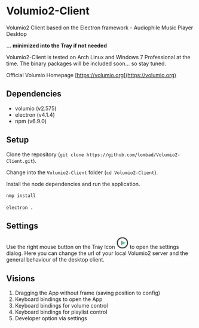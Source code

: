 # Volumio2-Client
Volumio2 Client based on the Electron framework - Audiophile Music Player Desktop

**... minimized into the Tray if not needed**

Volumio2-Client is tested on Arch Linux and Windows 7 Professional at the time. The binary packages will be included soon... so stay tuned.

Official Volumio Homepage [https://volumio.org](https://volumio.org)

## Dependencies
* volumio (v2.575)
* electron (v4.1.4)
* npm (v6.9.0)

## Setup
Clone the repository (`git clone https://github.com/lombad/Volumio2-Client.git`).

Change into the `Volumio2-Client` folder (`cd Volumio2-Client`).

Install the node dependencies and run the application.
```
nmp install

electron .
```

## Settings
Use the right mouse button on the Tray Icon ![tray icon](https://github.com/lombad/Volumio2-Client/blob/master/assets/img/favicon-play.png "Tray Icon") to open the settings dialog. Here you can change the url of your local Volumio2 server and the general behaviour of the desktop client.

## Visions
1. Dragging the App without frame (saving position to config)
2. Keyboard bindings to open the App
3. Keyboard bindings for volume control
4. Keyboard bindings for playlist control
5. Developer option via settings
